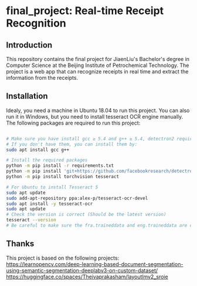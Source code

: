 # final_project: Real-time Receipt Recognition

## Introduction

This repository contains the final project for JiaenLiu's Bachelor's degree in Computer Science at the Beijing Institute of Petrochemical Technology. The project is a web app that can recognize receipts in real time and extract the information from the receipts.

## Installation

Idealy, you need a machine in Ubuntu 18.04 to run this project. You can also run it in Windows, but you need to install tesseract OCR engine manually. The following packages are required to run this project:

```bash

# Make sure you have install gcc ≥ 5.4 and g++ ≥ 5.4, detectron2 requires them to compile the C++ code.
# If you don't have them, you can install them by:
sudo apt install gcc g++

# Install the required packages
python -m pip install -r requirements.txt
python -m pip install 'git+https://github.com/facebookresearch/detectron2.git'
python -m pip install torchvision tesseract

# For Ubuntu to install Tesseract 5
sudo apt update
sudo add-apt-repository ppa:alex-p/tesseract-ocr-devel
sudo apt install -y tesseract-ocr
sudo apt update 
# Check the version is correct (Should be the latest version)
tesseract --version
# Be careful to make sure the fra.traineddata and eng.traineddata are correct

```





## Thanks
This project is based on the following projects:  
https://learnopencv.com/deep-learning-based-document-segmentation-using-semantic-segmentation-deeplabv3-on-custom-dataset/  
https://huggingface.co/spaces/Theivaprakasham/layoutlmv2_sroie  